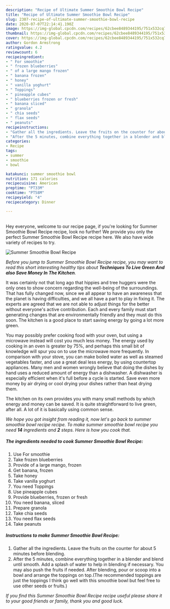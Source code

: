 ```yaml
---
description: "Recipe of Ultimate Summer Smoothie Bowl Recipe"
title: "Recipe of Ultimate Summer Smoothie Bowl Recipe"
slug: 2307-recipe-of-ultimate-summer-smoothie-bowl-recipe
date: 2020-07-07T22:14:41.190Z
image: https://img-global.cpcdn.com/recipes/62cbee8489344195/751x532cq70/summer-smoothie-bowl-recipe-recipe-main-photo.jpg
thumbnail: https://img-global.cpcdn.com/recipes/62cbee8489344195/751x532cq70/summer-smoothie-bowl-recipe-recipe-main-photo.jpg
cover: https://img-global.cpcdn.com/recipes/62cbee8489344195/751x532cq70/summer-smoothie-bowl-recipe-recipe-main-photo.jpg
author: Gordon Armstrong
ratingvalue: 4.2
reviewcount: 6
recipeingredient:
- " For smoothie"
- " frozen blueberries"
- " of a large mango frozen"
- " banana frozen"
- " honey"
- " vanilla yoghurt"
- " Toppings"
- " pineapple cubes"
- " blueberries frozen or fresh"
- " banana sliced"
- " granola"
- " chia seeds"
- " flax seeds"
- " peanuts"
recipeinstructions:
- "Gather all the ingredients. Leave the fruits on the counter for about 5 minutes before blending."
- "After the 5 minutes, combine everything together in a blender and blend until smooth. Add a splash of water to help in blending if necessary. You may also push the fruits if needed. After blending, pour or scoop into a bowl and arrange the toppings on top.(The recommended toppings are just the toppings I think go well with this smoothie bowl but feel free to use other seeds or fruits.)"
categories:
- Recipe
tags:
- summer
- smoothie
- bowl

katakunci: summer smoothie bowl 
nutrition: 171 calories
recipecuisine: American
preptime: "PT33M"
cooktime: "PT58M"
recipeyield: "4"
recipecategory: Dinner

---
```

<br>
Hey everyone, welcome to our recipe page, if you're looking for Summer Smoothie Bowl Recipe recipe, look no further! We provide you only the perfect Summer Smoothie Bowl Recipe recipe here. We also have wide variety of recipes to try.
<br>


![Summer Smoothie Bowl Recipe](https://img-global.cpcdn.com/recipes/62cbee8489344195/751x532cq70/summer-smoothie-bowl-recipe-recipe-main-photo.jpg)

<i>Before you jump to Summer Smoothie Bowl Recipe recipe, you may want to read this short interesting healthy tips about 
<strong>Techniques To Live Green And also Save Money In The Kitchen</strong>.</i>
</br>

It was certainly not that long ago that hippies and tree huggers were the only ones to show concern regarding the well-being of the surroundings. That has fully changed now, since we all appear to have an awareness that the planet is having difficulties, and we all have a part to play in fixing it. The experts are agreed that we are not able to adjust things for the better without everyone's active contribution. Each and every family must start generating changes that are environmentally friendly and they must do this soon. The kitchen is a good place to start saving energy by going a lot more green.

You may possibly prefer cooking food with your oven, but using a microwave instead will cost you much less money. The energy used by cooking in an oven is greater by 75%, and perhaps this small bit of knowledge will spur you on to use the microwave more frequently. In comparison with your stove, you can make boiled water as well as steamed vegetables faster, and use a great deal less energy, by using countertop appliances. Many men and women wrongly believe that doing the dishes by hand uses a reduced amount of energy than a dishwasher. A dishwasher is especially efficient when it's full before a cycle is started. Save even more money by air drying or cool drying your dishes rather than heat drying them.

The kitchen on its own provides you with many small methods by which energy and money can be saved. It is quite straightforward to live green, after all. A lot of it is basically using common sense.


<i>We hope you got insight from reading it, now let's go back to summer smoothie bowl recipe recipe. To make summer smoothie bowl recipe you need <strong>14</strong> ingredients and <strong>2</strong> steps. Here is how you cook that.
</i>

##### The ingredients needed to cook Summer Smoothie Bowl Recipe:

1. Use  For smoothie
1. Take  frozen blueberries
1. Provide  of a large mango, frozen
1. Get  banana, frozen
1. Take  honey
1. Take  vanilla yoghurt
1. You need  Toppings
1. Use  pineapple cubes
1. Provide  blueberries, frozen or fresh
1. You need  banana, sliced
1. Prepare  granola
1. Take  chia seeds
1. You need  flax seeds
1. Take  peanuts


##### Instructions to make Summer Smoothie Bowl Recipe:

1. Gather all the ingredients. Leave the fruits on the counter for about 5 minutes before blending.
1. After the 5 minutes, combine everything together in a blender and blend until smooth. Add a splash of water to help in blending if necessary. You may also push the fruits if needed. After blending, pour or scoop into a bowl and arrange the toppings on top.(The recommended toppings are just the toppings I think go well with this smoothie bowl but feel free to use other seeds or fruits.)


<i>If you find this Summer Smoothie Bowl Recipe recipe useful please share it to your good friends or family, thank you and good luck.</i>
